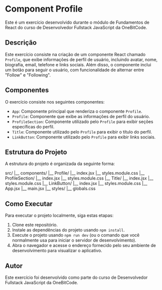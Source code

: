 # Component Profile

Este é um exercício desenvolvido durante o módulo de Fundamentos de React do curso de Desenvolvedor Fullstack JavaScript da OneBitCode.

## Descrição

Este exercício consiste na criação de um componente React chamado `Profile`, que exibe informações de perfil de usuário, incluindo avatar, nome, biografia, email, telefone e links sociais. Além disso, o componente inclui um botão para seguir o usuário, com funcionalidade de alternar entre "Follow" e "Following".

## Componentes

O exercício consiste nos seguintes componentes:

- `App`: Componente principal que renderiza o componente `Profile`.
- `Profile`: Componente que exibe as informações de perfil do usuário.
- `ProfileSection`: Componente utilizado pelo `Profile` para exibir seções específicas do perfil.
- `Title`: Componente utilizado pelo `Profile` para exibir o título do perfil.
- `LinkButton`: Componente utilizado pelo `Profile` para exibir links sociais.

## Estrutura do Projeto

A estrutura do projeto é organizada da seguinte forma:

src/
|__ components/
   |__ Profile/
      |__ index.jsx
      |__ styles.module.css
   |__ ProfileSection/
      |__ index.jsx
      |__ styles.module.css
   |__ Title/
      |__ index.jsx
      |__ styles.module.css
   |__ LinkButton/
      |__ index.jsx
      |__ styles.module.css
|__ App.jsx
|__ main.jsx
|__ styles/
   |__ globals.css

## Como Executar

Para executar o projeto localmente, siga estas etapas:

1. Clone este repositório.
2. Instale as dependências do projeto usando `npm install`.
3. Execute o projeto usando `npm run dev` (ou o comando que você normalmente usa para iniciar o servidor de desenvolvimento).
4. Abra o navegador e acesse o endereço fornecido pelo seu ambiente de desenvolvimento para visualizar o aplicativo.

## Autor

Este exercício foi desenvolvido como parte do curso de Desenvolvedor Fullstack JavaScript da OneBitCode.